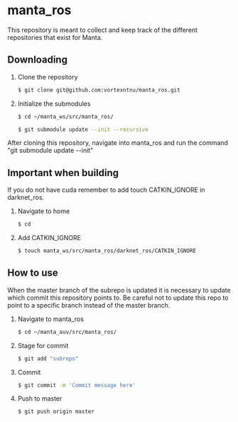 # manta_ros
This repository is meant to collect and keep track of the different repositories that exist for Manta.

## Downloading

1. Clone the repository
	```bash
	$ git clone git@github.com:vortexntnu/manta_ros.git
	```

2. Initialize the submodules
    ```bash
	$ cd ~/manta_ws/src/manta_ros/
	```
	```bash
	$ git submodule update --init --recursive
	```

After cloning this repository, navigate into manta_ros and run the command "git submodule update --init"

## Important when building

If you do not have cuda remember to add touch CATKIN\_IGNORE in darknet\_ros.
1. Navigate to home
	```bash
	$ cd
	```

2. Add CATKIN_IGNORE
	```bash
	$ touch manta_ws/src/manta_ros/darknet_ros/CATKIN_IGNORE
	```

## How to use

When the master branch of the subrepo is updated it is necessary to update which commit this repository points to. Be careful not to update this repo to point to a specific branch instead of the master branch.
1. Navigate to manta_ros
	```bash
	$ cd ~/manta_auv/src/manta_ros/
	```

2. Stage for commit
	```bash
	$ git add "subrepo"
	```

3. Commit
	```bash
	$ git commit -m 'Commit message here'
	```

4. Push to master
	```bash
	$ git push origin master
	```